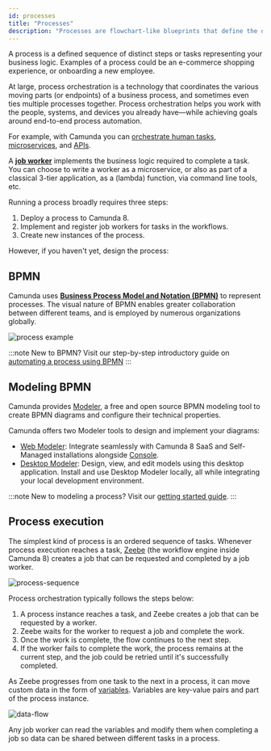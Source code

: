 ```yaml
---
id: processes
title: "Processes"
description: "Processes are flowchart-like blueprints that define the orchestration of tasks."
---
```


A process is a defined sequence of distinct steps or tasks representing your business logic. Examples of a process could be an e-commerce shopping experience, or onboarding a new employee.

At large, process orchestration is a technology that coordinates the various moving parts (or endpoints) of a business process, and sometimes even ties multiple processes together. Process orchestration helps you work with the people, systems, and devices you already have—while achieving goals around end-to-end process automation.

For example, with Camunda you can [orchestrate human tasks](../../guides/getting-started-orchestrate-human-tasks.md), [microservices](/guides/getting-started-orchestrate-microservices.mdl), and [APIs](/guides/getting-started-orchestrate-apis.md).

A **[job worker](./job-workers.md)** implements the business logic required to complete a task. You can choose to write a worker as a microservice, or also as part of a classical 3-tier application, as a \(lambda\) function, via command line tools, etc.

Running a process broadly requires three steps:

1. Deploy a process to Camunda 8.
2. Implement and register job workers for tasks in the workflows.
3. Create new instances of the process.

However, if you haven't yet, design the process:

## BPMN

Camunda uses **[Business Process Model and Notation (BPMN)](/components/modeler/bpmn/bpmn.md)** to represent processes. The visual nature of BPMN enables greater collaboration between different teams, and is employed by numerous organizations globally.

![process example](./assets/order-process.png)

:::note
New to BPMN? Visit our step-by-step introductory guide on [automating a process using BPMN](../../guides/automating-a-process-using-bpmn.md)
:::

## Modeling BPMN

Camunda provides [Modeler](/components/modeler/about-modeler.md), a free and open source BPMN modeling tool to create BPMN diagrams and configure their technical properties.

Camunda offers two Modeler tools to design and implement your diagrams:

- [Web Modeler](/components/modeler/web-modeler/launch-web-modeler.md): Integrate seamlessly with Camunda 8 SaaS and Self-Managed installations alongside [Console](../console/introduction-to-console.md).
- [Desktop Modeler](/components/modeler/desktop-modeler/index.md): Design, view, and edit models using this desktop application. Install and use Desktop Modeler locally, all while integrating your local development environment.

:::note
New to modeling a process? Visit our [getting started guide](/guides/model-your-first-process.md).
:::

## Process execution

The simplest kind of process is an ordered sequence of tasks. Whenever process execution reaches a task, [Zeebe](/components/zeebe/zeebe-overview.md) (the workflow engine inside Camunda 8) creates a job that can be requested and completed by a job worker.

![process-sequence](assets/order-process.png)

Process orchestration typically follows the steps below:

1. A process instance reaches a task, and Zeebe creates a job that can be requested by a worker.
2. Zeebe waits for the worker to request a job and complete the work.
3. Once the work is complete, the flow continues to the next step.
4. If the worker fails to complete the work, the process remains at the current step, and the job could be retried until it's successfully completed.

As Zeebe progresses from one task to the next in a process, it can move custom data in the form of [variables](/components/concepts/variables.md). Variables are key-value pairs and part of the process instance.

![data-flow](assets/process-data-flow.png)

Any job worker can read the variables and modify them when completing a job so data can be shared between different tasks in a process.
